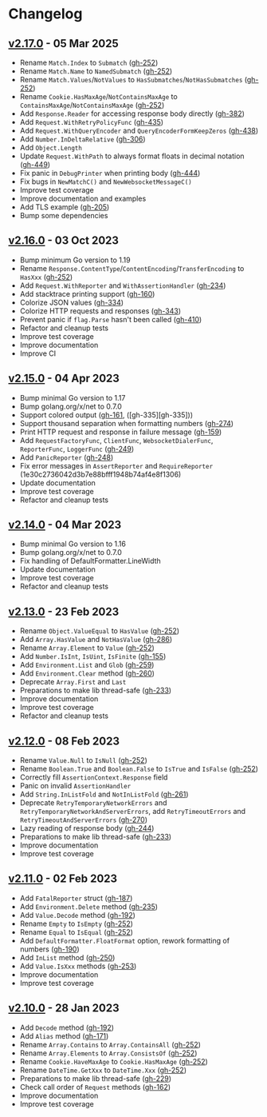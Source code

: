 # Changelog

## [v2.17.0][v2.17.0] - 05 Mar 2025

* Rename `Match.Index` to `Submatch` ([gh-252][gh-252])
* Rename `Match.Name` to `NamedSubmatch` ([gh-252][gh-252])
* Rename `Match.Values`/`NotValues` to `HasSubmatches`/`NotHasSubmatches` ([gh-252][gh-252])
* Rename `Cookie.HasMaxAge`/`NotContainsMaxAge` to `ContainsMaxAge`/`NotContainsMaxAge` ([gh-252][gh-252])
* Add `Response.Reader` for accessing response body directly ([gh-382][gh-382])
* Add `Request.WithRetryPolicyFunc` ([gh-435][gh-435])
* Add `Request.WithQueryEncoder` and `QueryEncoderFormKeepZeros` ([gh-438][gh-438])
* Add `Number.InDeltaRelative` ([gh-306][gh-306])
* Add `Object.Length`
* Update `Request.WithPath` to always format floats in decimal notation ([gh-449][gh-449])
* Fix panic in `DebugPrinter` when printing body ([gh-444][gh-444])
* Fix bugs in `NewMatchC()` and `NewWebsocketMessageC()`
* Improve test coverage
* Improve documentation and examples
* Add TLS example ([gh-205][gh-205])
* Bump some dependencies

[v2.17.0]: https://github.com/gavv/httpexpect/releases/tag/v2.17.0

[gh-205]: https://github.com/gavv/httpexpect/issues/205
[gh-252]: https://github.com/gavv/httpexpect/issues/252
[gh-306]: https://github.com/gavv/httpexpect/issues/306
[gh-382]: https://github.com/gavv/httpexpect/issues/382
[gh-435]: https://github.com/gavv/httpexpect/issues/435
[gh-438]: https://github.com/gavv/httpexpect/issues/438
[gh-444]: https://github.com/gavv/httpexpect/issues/444
[gh-449]: https://github.com/gavv/httpexpect/issues/449

## [v2.16.0][v2.16.0] - 03 Oct 2023

* Bump minimum Go version to 1.19
* Rename `Response.ContentType`/`ContentEncoding`/`TransferEncoding` to `HasXxx` ([gh-252][gh-252])
* Add `Request.WithReporter` and `WithAssertionHandler` ([gh-234][gh-234])
* Add stacktrace printing support ([gh-160][gh-160])
* Colorize JSON values ([gh-334][gh-334])
* Colorize HTTP requests and responses ([gh-343][gh-343])
* Prevent panic if `flag.Parse` hasn't been called ([gh-410][gh-410])
* Refactor and cleanup tests
* Improve test coverage
* Improve documentation
* Improve CI

[v2.16.0]: https://github.com/gavv/httpexpect/releases/tag/v2.16.0

[gh-160]: https://github.com/gavv/httpexpect/issues/160
[gh-234]: https://github.com/gavv/httpexpect/issues/234
[gh-252]: https://github.com/gavv/httpexpect/issues/252
[gh-334]: https://github.com/gavv/httpexpect/issues/334
[gh-343]: https://github.com/gavv/httpexpect/issues/343
[gh-410]: https://github.com/gavv/httpexpect/issues/410

## [v2.15.0][v2.15.0] - 04 Apr 2023

* Bump minimal Go version to 1.17
* Bump golang.org/x/net to 0.7.0
* Support colored output ([gh-161][gh-161], ([gh-335][gh-335]))
* Support thousand separation when formatting numbers ([gh-274][gh-274])
* Print HTTP request and response in failure message ([gh-159][gh-159])
* Add `RequestFactoryFunc`, `ClientFunc`, `WebsocketDialerFunc`, `ReporterFunc`, `LoggerFunc` ([gh-249][gh-249])
* Add `PanicReporter` ([gh-248][gh-248])
* Fix error messages in `AssertReporter` and `RequireReporter` (1e30c2736042d3b7e88bfff1948b74af4e8f1306)
* Update documentation
* Improve test coverage
* Refactor and cleanup tests

[v2.15.0]: https://github.com/gavv/httpexpect/releases/tag/v2.15.0

[gh-159]: https://github.com/gavv/httpexpect/issues/159
[gh-161]: https://github.com/gavv/httpexpect/issues/161
[gh-248]: https://github.com/gavv/httpexpect/issues/248
[gh-249]: https://github.com/gavv/httpexpect/issues/249
[gh-274]: https://github.com/gavv/httpexpect/issues/274

## [v2.14.0][v2.14.0] - 04 Mar 2023

* Bump minimal Go version to 1.16
* Bump golang.org/x/net to 0.7.0
* Fix handling of DefaultFormatter.LineWidth
* Update documentation
* Improve test coverage
* Refactor and cleanup tests

[v2.14.0]: https://github.com/gavv/httpexpect/releases/tag/v2.14.0

## [v2.13.0][v2.13.0] - 23 Feb 2023

* Rename `Object.ValueEqual` to `HasValue` ([gh-252][gh-252])
* Add `Array.HasValue` and `NotHasValue` ([gh-286][gh-286])
* Rename `Array.Element` to `Value` ([gh-252][gh-252])
* Add `Number.IsInt`, `IsUint`, `IsFinite` ([gh-155][gh-155])
* Add `Environment.List` and `Glob` ([gh-259][gh-259])
* Add `Environment.Clear` method ([gh-260][gh-260])
* Deprecate `Array.First` and `Last`
* Preparations to make lib thread-safe ([gh-233][gh-233])
* Improve documentation
* Improve test coverage
* Refactor and cleanup tests

[v2.13.0]: https://github.com/gavv/httpexpect/releases/tag/v2.13.0

[gh-155]: https://github.com/gavv/httpexpect/issues/155
[gh-233]: https://github.com/gavv/httpexpect/issues/233
[gh-252]: https://github.com/gavv/httpexpect/issues/252
[gh-259]: https://github.com/gavv/httpexpect/issues/259
[gh-260]: https://github.com/gavv/httpexpect/issues/260
[gh-286]: https://github.com/gavv/httpexpect/issues/286

## [v2.12.0][v2.12.0] - 08 Feb 2023

* Rename `Value.Null` to `IsNull` ([gh-252][gh-252])
* Rename `Boolean.True` and `Boolean.False` to `IsTrue` and `IsFalse` ([gh-252][gh-252])
* Correctly fill `AssertionContext.Response` field
* Panic on invalid `AssertionHandler`
* Add `String.InListFold` and `NotInListFold` ([gh-261][gh-261])
* Deprecate `RetryTemporaryNetworkErrors` and `RetryTemporaryNetworkAndServerErrors`, add `RetryTimeoutErrors` and `RetryTimeoutAndServerErrors` ([gh-270][gh-270])
* Lazy reading of response body ([gh-244][gh-244])
* Preparations to make lib thread-safe ([gh-233][gh-233])
* Improve documentation
* Improve test coverage

[v2.12.0]: https://github.com/gavv/httpexpect/releases/tag/v2.12.0

[gh-233]: https://github.com/gavv/httpexpect/issues/233
[gh-244]: https://github.com/gavv/httpexpect/issues/244
[gh-252]: https://github.com/gavv/httpexpect/issues/252
[gh-261]: https://github.com/gavv/httpexpect/issues/261
[gh-270]: https://github.com/gavv/httpexpect/issues/270

## [v2.11.0][v2.11.0] - 02 Feb 2023

* Add `FatalReporter` struct ([gh-187][gh-187])
* Add `Environment.Delete` method ([gh-235][gh-235])
* Add `Value.Decode` method ([gh-192][gh-192])
* Rename `Empty` to `IsEmpty` ([gh-252][gh-252])
* Rename `Equal` to `IsEqual` ([gh-252][gh-252])
* Add `DefaultFormatter.FloatFormat` option, rework formatting of numbers ([gh-190][gh-190])
* Add `InList` method ([gh-250][gh-250])
* Add `Value.IsXxx` methods ([gh-253][gh-253])
* Improve documentation
* Improve test coverage

[v2.11.0]: https://github.com/gavv/httpexpect/releases/tag/v2.11.0

[gh-187]: https://github.com/gavv/httpexpect/issues/187
[gh-190]: https://github.com/gavv/httpexpect/issues/190
[gh-192]: https://github.com/gavv/httpexpect/issues/192
[gh-235]: https://github.com/gavv/httpexpect/issues/235
[gh-250]: https://github.com/gavv/httpexpect/issues/250
[gh-252]: https://github.com/gavv/httpexpect/issues/252
[gh-253]: https://github.com/gavv/httpexpect/issues/253

## [v2.10.0][v2.10.0] - 28 Jan 2023

* Add `Decode` method ([gh-192][gh-192])
* Add `Alias` method ([gh-171][gh-171])
* Rename `Array.Contains` to `Array.ContainsAll` ([gh-252][gh-252])
* Rename `Array.Elements` to `Array.ConsistsOf` ([gh-252][gh-252])
* Rename `Cookie.HaveMaxAge` to `Cookie.HasMaxAge` ([gh-252][gh-252])
* Rename `DateTime.GetXxx` to `DateTime.Xxx` ([gh-252][gh-252])
* Preparations to make lib thread-safe ([gh-229][gh-229])
* Check call order of `Request` methods ([gh-162][gh-162])
* Improve documentation
* Improve test coverage

[v2.10.0]: https://github.com/gavv/httpexpect/releases/tag/v2.10.0

[gh-162]: https://github.com/gavv/httpexpect/issues/162
[gh-171]: https://github.com/gavv/httpexpect/issues/171
[gh-191]: https://github.com/gavv/httpexpect/issues/192
[gh-229]: https://github.com/gavv/httpexpect/issues/229
[gh-252]: https://github.com/gavv/httpexpect/issues/252
